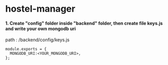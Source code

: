 # hostel-manager


#### 1. Create "config" folder inside "backend" folder, then create file keys.js and write your own mongodb uri
path : /backend/config/keys.js
```
module.exports = {
  MONGODB_URI:<YOUR_MONGODB_URI>,
};
```
